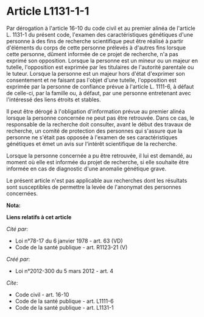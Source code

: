 # Article L1131-1-1

Par dérogation à l'article 16-10 du code civil et au premier alinéa de l'article L. 1131-1 du présent code, l'examen des
caractéristiques génétiques d'une personne à des fins de recherche scientifique peut être réalisé à partir d'éléments du
corps de cette personne prélevés à d'autres fins lorsque cette personne, dûment informée de ce projet de recherche, n'a pas
exprimé son opposition. Lorsque la personne est un mineur ou un majeur en tutelle, l'opposition est exprimée par les
titulaires de l'autorité parentale ou le tuteur. Lorsque la personne est un majeur hors d'état d'exprimer son consentement et
ne faisant pas l'objet d'une tutelle, l'opposition est exprimée par la personne de confiance prévue à l'article L. 1111-6, à
défaut de celle-ci, par la famille ou, à défaut, par une personne entretenant avec l'intéressé des liens étroits et stables. 

Il peut être dérogé à l'obligation d'information prévue au premier alinéa lorsque la personne concernée ne peut pas être
retrouvée. Dans ce cas, le responsable de la recherche doit consulter, avant le début des travaux de recherche, un comité de
protection des personnes qui s'assure que la personne ne s'était pas opposée à l'examen de ses caractéristiques génétiques et
émet un avis sur l'intérêt scientifique de la recherche. 

Lorsque la personne concernée a pu être retrouvée, il lui est demandé, au moment où elle est informée du projet de recherche,
si elle souhaite être informée en cas de diagnostic d'une anomalie génétique grave. 

Le présent article n'est pas applicable aux recherches dont les résultats sont susceptibles de permettre la levée de
l'anonymat des personnes concernées.

**Nota:**



**Liens relatifs à cet article**

_Cité par_:

  - Loi n°78-17 du 6 janvier 1978 - art. 63 (VD)
  - Code de la santé publique - art. R1123-21 (V)

_Créé par_:

  - Loi n°2012-300 du 5 mars 2012 - art. 4

_Cite_:

  - Code civil - art. 16-10
  - Code de la santé publique - art. L1111-6
  - Code de la santé publique - art. L1131-1
